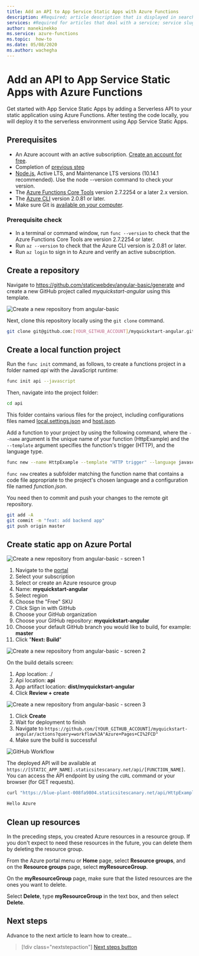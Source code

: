 ```yaml
---
title: Add an API to App Service Static Apps with Azure Functions
description: #Required; article description that is displayed in search results. 
services: #Required for articles that deal with a service; service slug assigned to your service by ACOM.
author: manekinekko
ms.service: azure-functions
ms.topic:  how-to
ms.date: 05/08/2020
ms.author: wachegha
---
```


<!---Recommended: Removal all the comments in this template before you sign-off or merge to master.--->

# Add an API to App Service Static Apps with Azure Functions

Get started with App Service Static Apps by adding a Serverless API to your static application using Azure Functions. After testing the code locally, you will deploy it to the serverless environment using App Service Static Apps.

## Prerequisites

- An Azure account with an active subscription. [Create an account for free](https://azure.microsoft.com/free/?WT.mc_id=A261C142F).
- Completion of [previous step](#TODO)
- [Node.js](https://nodejs.org/), Active LTS, and Maintenance LTS versions (10.14.1 recommended). Use the node --version command to check your version.
- The [Azure Functions Core Tools](https://docs.microsoft.com/en-us/azure/azure-functions/functions-run-local#v2) version 2.7.2254 or a later 2.x version.
- The [Azure CLI](https://docs.microsoft.com/en-us/cli/azure/install-azure-cli) version 2.0.81 or later.
- Make sure Git is [available on your computer](https://git-scm.com/book/en/v2/Getting-Started-Installing-Git). 

### Prerequisite check

- In a terminal or command window, run `func --version` to check that the Azure Functions Core Tools are version 2.7.2254 or later.
- Run `az --version` to check that the Azure CLI version is 2.0.81 or later.
- Run `az login` to sign in to Azure and verify an active subscription.


## Create a repository 

Navigate to https://github.com/staticwebdev/angular-basic/generate and create a new GitHub project called *myquickstart-angular* using this template.

![Create a new repository from angular-basic](media/create-repository.png)

Next, clone this repository locally using the `git clone` command.

```bash
git clone git@github.com:[YOUR_GITHUB_ACCOUNT]/myquickstart-angular.git
```

## Create a local function project


Run the `func init` command, as follows, to create a functions project in a folder named *api* with the JavaScript runtime:

```bash
func init api --javascript 
```

Then, navigate into the project folder: 

```bash
cd api
```
This folder contains various files for the project, including configurations files named [local.settings.json](https://docs.microsoft.com/en-us/azure/azure-functions/functions-run-local#local-settings-file) and [host.json](https://docs.microsoft.com/en-us/azure/azure-functions/functions-host-json).

Add a function to your project by using the following command, where the `--name` argument is the unique name of your function (HttpExample) and the `--template` argument specifies the function's trigger (HTTP), and the language type.

```bash
func new --name HttpExample --template "HTTP trigger" --language javascript 
```

`func new` creates a subfolder matching the function name that contains a code file appropriate to the project's chosen language and a configuration file named *function.json*.

You need then to commit and push your changes to the remote git repository.

```bash
git add -A 
git commit -m "feat: add backend app" 
git push origin master 
```


## Create static app on Azure Portal 


![Create a new repository from angular-basic - screen 1](media/create-static-app-on-azure-portal-1.png)

1. Navigate to the [portal](https://portal.azure.com/?feature.canmodifystamps=true&feature.customportal=false&WebsitesExtension=canary&feature.fastmanifest=false&nocdn=force&websitesextension_functionsnext=true&feature.fullscreenblades=true&microsoft_azure_marketplace_ItemHideKey=StaticApp#create/Microsoft.StaticApp) 
1. Select your subscription 
1. Select or create an Azure resource group 
1. Name: **myquickstart-angular**
1. Select region 
1. Choose the "Free" SKU 
1. Click Sign in with GitHub 
1. Choose your GitHub organization 
1. Choose your GitHub repository: **myquickstart-angular**
1. Choose your default GitHub branch you would like to build, for example: **master**
1. Click "**Next: Build**" 

![Create a new repository from angular-basic - screen 2](media/create-static-app-on-azure-portal-2.png)

On the build details screen:

1. App location: ./ 
1. Api location:  **api** 
1. App artifact location: **dist/myquickstart-angular**
1. Click **Review + create**

![Create a new repository from angular-basic - screen 3](media/create-static-app-on-azure-portal-3.png)

1. Click **Create**
1. Wait for deployment to finish 
1. Navigate to `https://github.com/[YOUR_GITHUB_ACCOUNT]/myquickstart-angular/actions?query=workflow%3A"Azure+Pages+CI%2FCD"`
1. Make sure the build is successful

![GitHub Workflow](media/github-workflow.png)

The deployed API will be available at `https://[STATIC_APP_NAME].staticsitescanary.net/api/[FUNCTION_NAME]`. You can access the API endpoint by using the `cURL` command or your browser (for GET requests).

```bash
curl "https://blue-plant-008fa9804.staticsitescanary.net/api/HttpExample?name=Azure"

Hello Azure
```


## Clean up resources

In the preceding steps, you created Azure resources in a resource group. If you don't expect to need these resources in the future, you can delete them by deleting the resource group.

From the Azure portal menu or **Home** page, select **Resource groups**, and on the **Resource groups** page, select **myResourceGroup**.

On the **myResourceGroup** page, make sure that the listed resources are the ones you want to delete.

Select **Delete**, type **myResourceGroup** in the text box, and then select **Delete**.

## Next steps

Advance to the next article to learn how to create...
> [!div class="nextstepaction"]
> [Next steps button](index.md)

